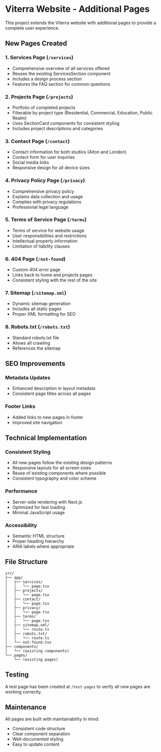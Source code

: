 # Viterra Website - Additional Pages

This project extends the Viterra website with additional pages to provide a complete user experience.

## New Pages Created

### 1. Services Page (`/services`)

- Comprehensive overview of all services offered
- Reuses the existing ServicesSection component
- Includes a design process section
- Features the FAQ section for common questions

### 2. Projects Page (`/projects`)

- Portfolio of completed projects
- Filterable by project type (Residential, Commercial, Education, Public Realm)
- Uses SectionCard components for consistent styling
- Includes project descriptions and categories

### 3. Contact Page (`/contact`)

- Contact information for both studios (Alton and London)
- Contact form for user inquiries
- Social media links
- Responsive design for all device sizes

### 4. Privacy Policy Page (`/privacy`)

- Comprehensive privacy policy
- Explains data collection and usage
- Complies with privacy regulations
- Professional legal language

### 5. Terms of Service Page (`/terms`)

- Terms of service for website usage
- User responsibilities and restrictions
- Intellectual property information
- Limitation of liability clauses

### 6. 404 Page (`/not-found`)

- Custom 404 error page
- Links back to home and projects pages
- Consistent styling with the rest of the site

### 7. Sitemap (`/sitemap.xml`)

- Dynamic sitemap generation
- Includes all static pages
- Proper XML formatting for SEO

### 8. Robots.txt (`/robots.txt`)

- Standard robots.txt file
- Allows all crawling
- References the sitemap

## SEO Improvements

### Metadata Updates

- Enhanced description in layout metadata
- Consistent page titles across all pages

### Footer Links

- Added links to new pages in footer
- Improved site navigation

## Technical Implementation

### Consistent Styling

- All new pages follow the existing design patterns
- Responsive layouts for all screen sizes
- Reuse of existing components where possible
- Consistent typography and color scheme

### Performance

- Server-side rendering with Next.js
- Optimized for fast loading
- Minimal JavaScript usage

### Accessibility

- Semantic HTML structure
- Proper heading hierarchy
- ARIA labels where appropriate

## File Structure

```
src/
├── app/
│   ├── services/
│   │   └── page.tsx
│   ├── projects/
│   │   └── page.tsx
│   ├── contact/
│   │   └── page.tsx
│   ├── privacy/
│   │   └── page.tsx
│   ├── terms/
│   │   └── page.tsx
│   ├── sitemap.xml/
│   │   └── route.ts
│   ├── robots.txt/
│   │   └── route.ts
│   └── not-found.tsx
├── components/
│   └── (existing components)
└── pages/
    └── (existing pages)
```

## Testing

A test page has been created at `/test-pages` to verify all new pages are working correctly.

## Maintenance

All pages are built with maintainability in mind:

- Consistent code structure
- Clear component separation
- Well-documented styling
- Easy to update content
